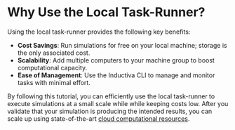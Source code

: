 # Why Use the Local Task-Runner?
Using the local task-runner provides the following key benefits:
- **Cost Savings**: Run simulations for free on your local machine; storage is the only associated cost.
- **Scalability**: Add multiple computers to your machine group to boost computational capacity.
- **Ease of Management**: Use the Inductiva CLI to manage and monitor tasks with minimal effort.

By following this tutorial, you can efficiently use the local task-runner to execute simulations at a small scale while while 
keeping costs low. After you validate that your simulation is producing the intended results, you can scale up using 
state-of-the-art [cloud computational resources](https://cloud.google.com/compute/docs/machine-resource).

```{banner_small}
```